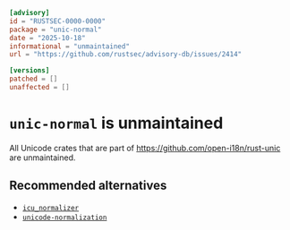 ```toml
[advisory]
id = "RUSTSEC-0000-0000"
package = "unic-normal"
date = "2025-10-18"
informational = "unmaintained"
url = "https://github.com/rustsec/advisory-db/issues/2414"

[versions]
patched = []
unaffected = []
```

# `unic-normal` is unmaintained

All Unicode crates that are part of https://github.com/open-i18n/rust-unic are unmaintained.

## Recommended alternatives

- [`icu_normalizer`](https://crates.io/crates/icu_normalizer)
- [`unicode-normalization`](https://crates.io/crates/unicode-normalization)
